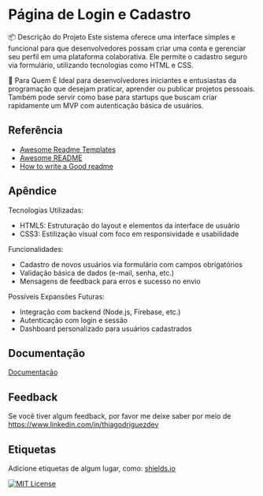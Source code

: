 
# Página de Login e Cadastro

📦 Descrição do Projeto
Este sistema oferece uma interface simples e funcional para que desenvolvedores possam criar uma conta e gerenciar seu perfil em uma plataforma colaborativa. Ele permite o cadastro seguro via formulário, utilizando tecnologias como HTML e CSS.

🔧 Para Quem É
Ideal para desenvolvedores iniciantes e entusiastas da programação que desejam praticar, aprender ou publicar projetos pessoais. Também pode servir como base para startups que buscam criar rapidamente um MVP com autenticação básica de usuários.




## Referência

 - [Awesome Readme Templates](https://awesomeopensource.com/project/elangosundar/awesome-README-templates)
 - [Awesome README](https://github.com/matiassingers/awesome-readme)
 - [How to write a Good readme](https://bulldogjob.com/news/449-how-to-write-a-good-readme-for-your-github-project)


## Apêndice

Tecnologias Utilizadas:
- HTML5: Estruturação do layout e elementos da interface de usuário
- CSS3: Estilização visual com foco em responsividade e usabilidade

Funcionalidades:
- Cadastro de novos usuários via formulário com campos obrigatórios
- Validação básica de dados (e-mail, senha, etc.)
- Mensagens de feedback para erros e sucesso no envio

Possíveis Expansões Futuras:
- Integração com backend (Node.js, Firebase, etc.)
- Autenticação com login e sessão
- Dashboard personalizado para usuários cadastrados



## Documentação

[Documentação](https://desafio-html-css-five.vercel.app/)


## Feedback

Se você tiver algum feedback, por favor me deixe saber por meio de https://www.linkedin.com/in/thiagodriguezdev


## Etiquetas

Adicione etiquetas de algum lugar, como: [shields.io](https://shields.io/)

[![MIT License](https://img.shields.io/badge/License-MIT-green.svg)](https://choosealicense.com/licenses/mit/)


